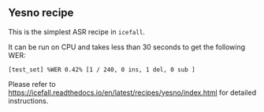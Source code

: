 ## Yesno recipe

This is the simplest ASR recipe in `icefall`.

It can be run on CPU and takes less than 30 seconds to
get the following WER:

```
[test_set] %WER 0.42% [1 / 240, 0 ins, 1 del, 0 sub ]
```

Please refer to
<https://icefall.readthedocs.io/en/latest/recipes/yesno/index.html>
for detailed instructions.
